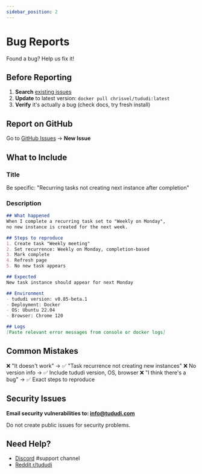 ```yaml
---
sidebar_position: 2
---
```


# Bug Reports

Found a bug? Help us fix it!

## Before Reporting

1. **Search** [existing issues](https://github.com/chrisvel/tududi/issues)
2. **Update** to latest version: `docker pull chrisvel/tududi:latest`
3. **Verify** it's actually a bug (check docs, try fresh install)

## Report on GitHub

Go to [GitHub Issues](https://github.com/chrisvel/tududi/issues) → **New Issue**

## What to Include

### Title
Be specific: "Recurring tasks not creating next instance after completion"

### Description
```markdown
## What happened
When I complete a recurring task set to "Weekly on Monday",
no new instance is created for the next week.

## Steps to reproduce
1. Create task "Weekly meeting"
2. Set recurrence: Weekly on Monday, completion-based
3. Mark complete
4. Refresh page
5. No new task appears

## Expected
New task instance should appear for next Monday

## Environment
- tududi version: v0.85-beta.1
- Deployment: Docker
- OS: Ubuntu 22.04
- Browser: Chrome 120

## Logs
[Paste relevant error messages from console or docker logs]
```

## Common Mistakes

❌ "It doesn't work" → ✅ "Task recurrence not creating new instances"
❌ No version info → ✅ Include tududi version, OS, browser
❌ "I think there's a bug" → ✅ Exact steps to reproduce

## Security Issues

**Email security vulnerabilities to: info@tududi.com**

Do not create public issues for security problems.

## Need Help?

- [Discord](https://discord.gg/fkbeJ9CmcH) #support channel
- [Reddit r/tududi](https://www.reddit.com/r/tududi/)
